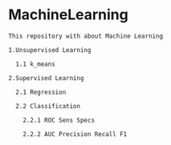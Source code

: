 # MachineLearning
    This repository with about Machine Learning

    1.Unsupervised Learning

      1.1 k_means

    2.Supervised Learning
  
      2.1 Regression
  
      2.2 Classification
  
        2.2.1 ROC Sens Specs
        
        2.2.2 AUC Precision Recall F1
